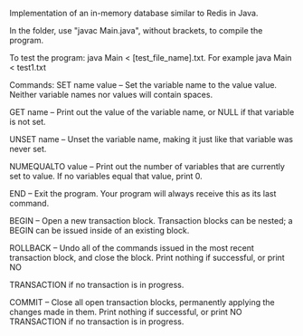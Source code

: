 Implementation of an in-memory database similar to Redis in Java.

In the folder, use "javac Main.java", without brackets, to compile the program.

To test the program: java Main < [test_file_name].txt. For example java Main < test1.txt

Commands:
SET name value – Set the variable name to the value value. Neither variable names nor values will contain spaces.

GET name – Print out the value of the variable name, or NULL if that variable is not set.

UNSET name – Unset the variable name, making it just like that variable was never set.

NUMEQUALTO value – Print out the number of variables that are currently set to value. If no variables equal that value, print 0.

END – Exit the program. Your program will always receive this as its last command.

BEGIN – Open a new transaction block. Transaction blocks can be nested; a BEGIN can be issued inside of an existing block.

ROLLBACK – Undo all of the commands issued in the most recent transaction block, and close the block. Print nothing if successful, or print NO 

TRANSACTION if no transaction is in progress.

COMMIT – Close all open transaction blocks, permanently applying the changes made in them. Print nothing if successful, or print NO TRANSACTION if no transaction is in progress.